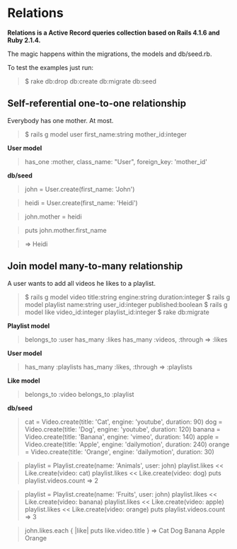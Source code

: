 # Relations

**Relations is a Active Record queries collection based on Rails 4.1.6 and Ruby 2.1.4.**

The magic happens within the migrations, the models and db/seed.rb.

To test the examples just run:

> $ rake db:drop db:create db:migrate db:seed

## Self-referential one-to-one relationship
Everybody has one mother. At most.

> $ rails g model user first_name:string mother_id:integer

**User model**

> has_one :mother, class_name: "User", foreign_key: 'mother_id'

**db/seed**

> john = User.create(first_name: 'John')

> heidi = User.create(first_name: 'Heidi')

> john.mother = heidi

> puts john.mother.first_name

> => Heidi

## Join model many-to-many relationship
A user wants to add all videos he likes to a playlist.

> $ rails g model video title:string engine:string duration:integer
> $ rails g model playlist name:string user_id:integer published:boolean
> $ rails g model like video_id:integer playlist_id:integer
> $ rake db:migrate

**Playlist model**

> belongs_to :user
> has_many :likes
> has_many :videos, :through => :likes

**User model**

> has_many :playlists
> has_many :likes, :through => :playlists

**Like model**

> belongs_to :video
> belongs_to :playlist

**db/seed**

> cat    = Video.create(title: 'Cat', engine: 'youtube', duration: 90)
> dog    = Video.create(title: 'Dog', engine: 'youtube', duration: 120)
> banana = Video.create(title: 'Banana', engine: 'vimeo', duration: 140)
> apple  = Video.create(title: 'Apple', engine: 'dailymotion', duration: 240)
> orange = Video.create(title: 'Orange', engine: 'dailymotion', duration: 30)

> playlist = Playlist.create(name: 'Animals', user: john)
> playlist.likes << Like.create(video: cat)
> playlist.likes << Like.create(video: dog)
> puts playlist.videos.count
> => 2

> playlist = Playlist.create(name: 'Fruits', user: john)
> playlist.likes << Like.create(video: banana)
> playlist.likes << Like.create(video: apple)
> playlist.likes << Like.create(video: orange)
> puts playlist.videos.count
> => 3

> john.likes.each { |like| puts like.video.title } 
> => Cat
>    Dog
>    Banana
>    Apple
>    Orange
